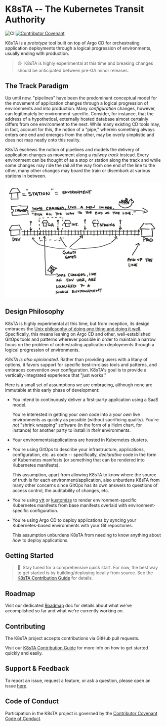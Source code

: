# K8sTA -- The Kubernetes Transit Authority

![CI](https://github.com/akuityio/k8sta-prototype/actions/workflows/ci.yaml/badge.svg)
[![Contributor Covenant](https://img.shields.io/badge/Contributor%20Covenant-2.1-4baaaa.svg)](CODE_OF_CONDUCT.md)

K8sTA is a _prototype_ tool built on top of Argo CD for orchestrating
application deployments through a logical progression of environments, usually
ending with production.

> 🟡&nbsp;&nbsp;K8sTA is highly experimental at this time and breaking changes
> should be anticipated between pre-GA minor releases.

## The Track Paradigm

Up until now, "pipelines" have been the predominant conceptual model for the
movement of application changes through a logical progression of environments
and into production. Many _configuration_ changes, however, can legitimately be
environment-specific. Consider, for instance, that the address of a
hypothetical, externally hosted database almost certainly differs from one
environment to the next. While many existing CD tools may, in fact, account for
this, the notion of a "pipe," wherein something always enters one end and
emerges from the other, may be overly simplistic and does not map neatly onto
this reality.

K8sTA eschews the notion of pipelines and models the delivery of application
changes as movement along a _railway track_ instead. Every environment can be
thought of as a stop or station along the track and while some changes may ride
the rail all the way from one end of the line to the other, many other changes
may board the train or disembark at various stations in between.

![Concept](docs/concept.jpg)

## Design Philosophy

K8sTA is highly experimental at this time, but from inception, its design
embraces the
[Unix philosophy of doing one thing and doing it well](https://en.wikipedia.org/wiki/Unix_philosophy#Do_One_Thing_and_Do_It_Well).
Specifically, this means leaning on Argo CD and other, well-established GitOps
tools and patterns wherever possible in order to maintain a narrow focus on the
problem of orchestrating application deployments through a logical progression
of environments.

_K8sTA is also opinionated._ Rather than providing users with a litany of
options, it favors support for specific best-in-class tools and patterns, and
embraces convention over configuration. K8sTA's goal is to provide a
vertically-integrated experience that "just works."

Here is a small set of assumptions we are embracing, although none are immutable
at this early phase of development:

* You intend to continuously deliver a first-party application using a SaaS
  model.
  
  You're interested in getting your _own_ code into a your _own_ live
  environments as quickly as possible (without sacrificing quality). You're
  _not_ "shrink wrapping" software (in the form of a Helm chart, for instance)
  for another party to install in _their_ environments.

* Your environments/applications are hosted in Kubernetes clusters.

* You're using GitOps to describe your infrastructure, applications,
  configuration, etc. as code -- specifically, _declarative_ code in the
  form of Kubernetes manifests (or something that can be rendered into
  Kubernetes manifests).

  This assumption, apart from allowing K8sTA to know where the source of truth
  is for each environment/application, also unburdens K8sTA from many other
  concerns since GitOps has its own answers to questions of access control, the
  auditability of changes, etc.

* You're using [ytt](https://github.com/vmware-tanzu/carvel-ytt) or
  [kustomize](https://github.com/kubernetes-sigs/kustomize) to render
  environment-specific Kubernetes manifests from base manifests overlaid with
  environment-specific configuration.

* You're using Argo CD to deploy applications by syncing your Kubernetes-based
  environments with your Git repositories.

  This assumption unburdens K8sTA from needing to know anything about _how_ to
  deploy applications.

## Getting Started

> 📝&nbsp;&nbsp;Stay tuned for a comprehensive quick start. For now, the best way
> to get started is by building/deploying locally from source. See the 
> [K8sTA Contribution Guide](docs/CONTRIBUTING.md) for details.

## Roadmap

Visit our dedicated [Roadmap](docs/ROADMAP.md) doc for details about what we've
accomplished so far and what we're currently working on.

## Contributing

The K8sTA project accepts contributions via GitHub pull requests.

Visit our [K8sTA Contribution Guide](docs/CONTRIBUTING.md) for more info on how
to get started quickly and easily.

## Support & Feedback

To report an issue, request a feature, or ask a question, please open an issue
[here](https://github.com/akuityio/k8sta-prototype/issues).

## Code of Conduct

Participation in the K8sTA project is governed by the
[Contributor Covenant Code of Conduct](docs/CODE_OF_CONDUCT.md).
